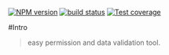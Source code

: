 [![NPM version][npm-image]][npm-url]
[![build status][travis-image]][travis-url]
[![Test coverage][coveralls-image]][coveralls-url]

#Intro

> easy permission and data validation tool.


[npm-image]: https://img.shields.io/npm/v/easyperm.svg?style=flat-square
[npm-url]: https://www.npmjs.com/package/easyperm
[travis-image]: https://img.shields.io/travis/joesonw/easyperm/master.svg?style=flat-square
[travis-url]: https://travis-ci.org/joesonw/easyperm
[coveralls-image]: https://img.shields.io/coveralls/joesonw/easyperm/master.svg?style=flat-square
[coveralls-url]: https://coveralls.io/r/joesonw/easyperm?branch=master
